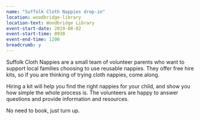 ```yaml
---
name: "Suffolk Cloth Nappies drop-in"
location: woodbridge-library
location-text: Woodbridge Library
event-start-date: 2019-08-02
event-start-time: 0930
event-end-time: 1200
breadcrumb: y
---
```


Suffolk Cloth Nappies are a small team of volunteer parents who want to support local families choosing to use reusable nappies. They offer free hire kits, so if you are thinking of trying cloth nappies, come along.

Hiring a kit will help you find the right nappies for your child, and show you how simple the whole process is. The volunteers are happy to answer questions and provide information and resources.

No need to book, just turn up.

